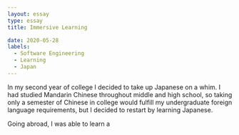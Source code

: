 ```yaml
---
layout: essay
type: essay
title: Immersive Learning

date: 2020-05-28
labels:
  - Software Engineering
  - Learning
  - Japan
---
```

In my second year of college I decided to take up Japanese on a whim. I had studied Mandarin Chinese throughout middle and 
high school, so taking only a semester of Chinese in college would fulfill my undergraduate foreign language requirements, but
I decided to restart by learning Japanese. 

Going abroad, I was able to learn a 
